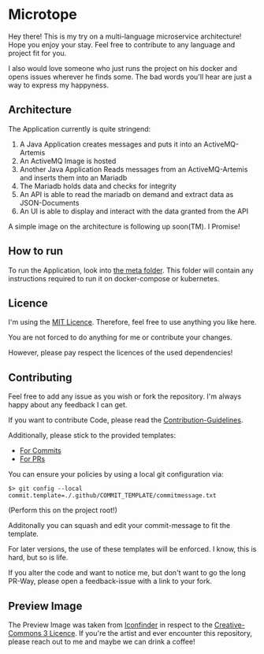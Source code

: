 # Microtope

Hey there! This is my try on a multi-language microservice architecture!
Hope you enjoy your stay. Feel free to contribute to any language and project fit for you.

I also would love someone who just runs the project on his docker and opens issues wherever he finds some.
The bad words you'll hear are just a way to express my happyness.

## Architecture

The Application currently is quite stringend:

1. A Java Application creates messages and puts it into an ActiveMQ-Artemis
2. An ActiveMQ Image is hosted
3. Another Java Application Reads messages from an ActiveMQ-Artemis and inserts them into an Mariadb
4. The Mariadb holds data and checks for integrity
5. An API is able to read the mariadb on demand and extract data as JSON-Documents
6. An UI is able to display and interact with the data granted from the API

A simple image on the architecture is following up soon(TM). I Promise!

## How to run

To run the Application, look into [the meta folder](./meta). This folder will contain any instructions required to run it on docker-compose or kubernetes.

## Licence

I'm using the [MIT Licence](./LICENCE). Therefore, feel free to use anything you like here.

You are not forced to do anything for me or contribute your changes.

However, please pay respect the licences of the used dependencies!

## Contributing

Feel free to add any issue as you wish or fork the repository. I'm always happy about any feedback I can get.

If you want to contribute Code, please read the [Contribution-Guidelines](./CONTRIBUTING.md).

Additionally, please stick to the provided templates:

- [For Commits](.github/COMMIT_TEMPLATE/commit.template)
- [For PRs](.github/PULL_REQUEST_TEMPLATE/pull_request_template.md)

You can ensure your policies by using a local git configuration via:

`$> git config --local commit.template=./.github/COMMIT_TEMPLATE/commitmessage.txt`

(Perform this on the project root!)

Additonally you can squash and edit your commit-message to fit the template.

For later versions, the use of these templates will be enforced. I know, this is hard, but so is life.

If you alter the code and want to notice me, but don't want to go the long PR-Way, please open a feedback-issue with a link to your fork.

## Preview Image

The Preview Image was taken from [Iconfinder](https://www.iconfinder.com/icons/3285297/andromeda_astronomy_cosmos_galaxy_space_spiral_universe_icon) in respect to the [Creative-Commons 3 Licence](https://creativecommons.org/licenses/by/3.0/). If you're the artist and ever encounter this repository, please reach out to me and maybe we can drink a coffee!
